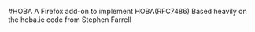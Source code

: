 #HOBA
A Firefox add-on to implement HOBA(RFC7486)
Based heavily on the hoba.ie code from Stephen Farrell
